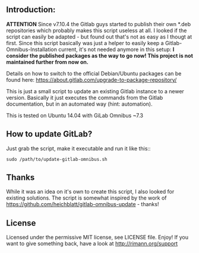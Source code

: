 Introduction:
-------------

**ATTENTION** Since v7.10.4 the Gitlab guys started to publish their own *.deb repositories which probably makes this script useless at all. I looked if the script can easily be adapted - but found out that's not as easy as I thougt at first. Since this script basically was just a helper to easily keep a Gitlab-Omnibus-Installation current, it's not needed anymore in this setup: **I consider the published packages as the way to go now! This project is not maintained further from now on.**

Details on how to switch to the official Debian/Ubuntu packages can be found here: https://about.gitlab.com/upgrade-to-package-repository/



This is just a small script to update an existing Gitlab instance to a newer version. Basically it just executes the commands from the Gitlab documentation, but in an automated way (hint: automation).

This is tested on Ubuntu 14.04 with GiLab Omnibus ~7.3


How to update GitLab?
---------------------

Just grab the script, make it executable and run it like this::

	sudo /path/to/update-gitlab-omnibus.sh


Thanks
------

While it was an idea on it's own to create this script, I also looked for existing solutions. The script is somewhat inspired by the work of https://github.com/heichblatt/gitlab-omnibus-update - thanks!

License
-------

Licensed under the permissive MIT license, see LICENSE file. Enjoy!
If you want to give something back, have a look at http://rimann.org/support
